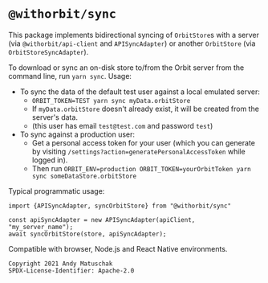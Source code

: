 # `@withorbit/sync`

This package implements bidirectional syncing of `OrbitStore`s with a server (via `@withorbit/api-client` and `APISyncAdapter`) or another `OrbitStore` (via `OrbitStoreSyncAdapter`).

To download or sync an on-disk store to/from the Orbit server from the command line, run `yarn sync`. Usage:
* To sync the data of the default test user against a local emulated server:
  * ```ORBIT_TOKEN=TEST yarn sync myData.orbitStore```
  * If `myData.orbitStore` doesn't already exist, it will be created from the server's data.
  * (this user has email `test@test.com` and password `test`)
* To sync against a production user:
  * Get a personal access token for your user (which you can generate by visiting `/settings?action=generatePersonalAccessToken` while logged in).
  * Then run `ORBIT_ENV=production ORBIT_TOKEN=yourOrbitToken yarn sync someDataStore.orbitStore`

Typical programmatic usage:
```
import {APISyncAdapter, syncOrbitStore} from "@withorbit/sync"

const apiSyncAdapter = new APISyncAdapter(apiClient, "my_server_name");
await syncOrbitStore(store, apiSyncAdapter);
```

Compatible with browser, Node.js and React Native environments.

```
Copyright 2021 Andy Matuschak
SPDX-License-Identifier: Apache-2.0
```
